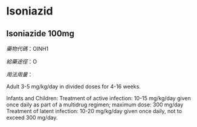 # Isoniazid

## Isoniazide 100mg

_藥物代碼_：OINH1

_給藥途徑_：O

_用法用量_：

Adult 3-5 mg/kg/day in divided doses for 4-16 weeks.

Infants and Children: Treatment of active infection: 10-15 mg/kg/day given once daily as part of a multidrug regimen; maximum dose: 300 mg/day Treatment of latent infection: 10-20 mg/kg/day given once daily, not to exceed 300 mg/day.

